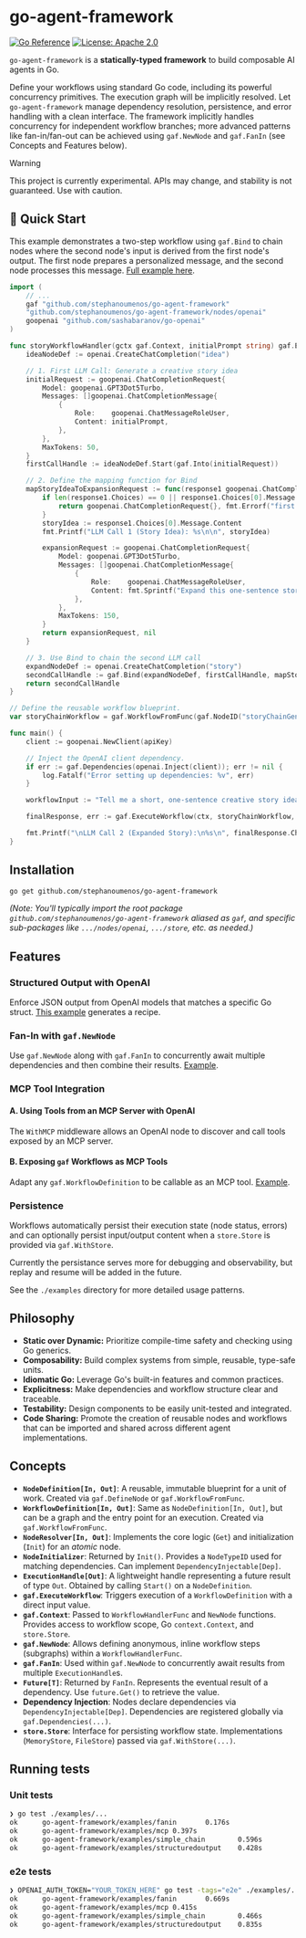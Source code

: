 # go-agent-framework

[![Go Reference](https://pkg.go.dev/badge/github.com/stephanoumenos/go-agent-framework.svg)](https://pkg.go.dev/github.com/stephanoumenos/go-agent-framework) [![License: Apache 2.0](https://img.shields.io/badge/License-Apache_2.0-blue.svg)](https://opensource.org/licenses/Apache-2.0)

`go-agent-framework` is a **statically-typed framework** to build composable AI agents in Go.

Define your workflows using standard Go code, including its powerful concurrency primitives. The execution graph will be implicitly resolved. Let `go-agent-framework` manage dependency resolution, persistence, and error handling with a clean interface. The framework implicitly handles concurrency for independent workflow branches; more advanced patterns like fan-in/fan-out can be achieved using `gaf.NewNode` and `gaf.FanIn` (see Concepts and Features below).

> [!WARNING]
> This project is currently experimental. APIs may change, and stability is not guaranteed. Use with caution.

## 🚀 Quick Start

This example demonstrates a two-step workflow using `gaf.Bind` to chain nodes where the second node's input is derived from the first node's output. The first node prepares a personalized message, and the second node processes this message. [Full example here](examples/simple_chain/example.go).

```go
import (
	// ...
	gaf "github.com/stephanoumenos/go-agent-framework"
	"github.com/stephanoumenos/go-agent-framework/nodes/openai"
	goopenai "github.com/sashabaranov/go-openai"
)

func storyWorkflowHandler(gctx gaf.Context, initialPrompt string) gaf.ExecutionHandle[goopenai.ChatCompletionResponse] {
	ideaNodeDef := openai.CreateChatCompletion("idea")

	// 1. First LLM Call: Generate a creative story idea
	initialRequest := goopenai.ChatCompletionRequest{
		Model: goopenai.GPT3Dot5Turbo,
		Messages: []goopenai.ChatCompletionMessage{
			{
				Role:    goopenai.ChatMessageRoleUser,
				Content: initialPrompt,
			},
		},
		MaxTokens: 50,
	}
	firstCallHandle := ideaNodeDef.Start(gaf.Into(initialRequest))

	// 2. Define the mapping function for Bind
	mapStoryIdeaToExpansionRequest := func(response1 goopenai.ChatCompletionResponse) (goopenai.ChatCompletionRequest, error) {
		if len(response1.Choices) == 0 || response1.Choices[0].Message.Content == "" {
			return goopenai.ChatCompletionRequest{}, fmt.Errorf("first LLM call returned no content")
		}
		storyIdea := response1.Choices[0].Message.Content
		fmt.Printf("LLM Call 1 (Story Idea): %s\n\n", storyIdea)

		expansionRequest := goopenai.ChatCompletionRequest{
			Model: goopenai.GPT3Dot5Turbo,
			Messages: []goopenai.ChatCompletionMessage{
				{
					Role:    goopenai.ChatMessageRoleUser,
					Content: fmt.Sprintf("Expand this one-sentence story idea into a short paragraph: \"%s\"", storyIdea),
				},
			},
			MaxTokens: 150,
		}
		return expansionRequest, nil
	}

	// 3. Use Bind to chain the second LLM call
	expandNodeDef := openai.CreateChatCompletion("story")
	secondCallHandle := gaf.Bind(expandNodeDef, firstCallHandle, mapStoryIdeaToExpansionRequest)
	return secondCallHandle
}

// Define the reusable workflow blueprint.
var storyChainWorkflow = gaf.WorkflowFromFunc(gaf.NodeID("storyChainGenerator"), storyWorkflowHandler)

func main() {
	client := goopenai.NewClient(apiKey)

	// Inject the OpenAI client dependency.
	if err := gaf.Dependencies(openai.Inject(client)); err != nil {
		log.Fatalf("Error setting up dependencies: %v", err)
	}

	workflowInput := "Tell me a short, one-sentence creative story idea."

	finalResponse, err := gaf.ExecuteWorkflow(ctx, storyChainWorkflow, workflowInput)

	fmt.Printf("\nLLM Call 2 (Expanded Story):\n%s\n", finalResponse.Choices[0].Message.Content)
}
```

## Installation

```bash
go get github.com/stephanoumenos/go-agent-framework
```

_(Note: You'll typically import the root package `github.com/stephanoumenos/go-agent-framework` aliased as `gaf`, and specific sub-packages like `.../nodes/openai`, `.../store`, etc. as needed.)_

## Features

### Structured Output with OpenAI

Enforce JSON output from OpenAI models that matches a specific Go struct. [This example](examples/structuredoutput/example.go) generates a recipe.

### Fan-In with `gaf.NewNode`

Use `gaf.NewNode` along with `gaf.FanIn` to concurrently await multiple dependencies and then combine their results. [Example](examples/fanin/example.go).

### MCP Tool Integration

#### A. Using Tools from an MCP Server with OpenAI

The `WithMCP` middleware allows an OpenAI node to discover and call tools exposed by an MCP server.

#### B. Exposing `gaf` Workflows as MCP Tools

Adapt any `gaf.WorkflowDefinition` to be callable as an MCP tool. [Example](examples/mcp/example.go).

### Persistence

Workflows automatically persist their execution state (node status, errors) and can optionally persist input/output content when a `store.Store` is provided via `gaf.WithStore`.

Currently the persistance serves more for debugging and observability, but replay and resume will be added in the future.

See the `./examples` directory for more detailed usage patterns.

## Philosophy

- **Static over Dynamic:** Prioritize compile-time safety and checking using Go generics.
- **Composability:** Build complex systems from simple, reusable, type-safe units.
- **Idiomatic Go:** Leverage Go's built-in features and common practices.
- **Explicitness:** Make dependencies and workflow structure clear and traceable.
- **Testability:** Design components to be easily unit-tested and integrated.
- **Code Sharing:** Promote the creation of reusable nodes and workflows that can be imported and shared across different agent implementations.

## Concepts

- **`NodeDefinition[In, Out]`**: A reusable, immutable blueprint for a unit of work. Created via `gaf.DefineNode` or `gaf.WorkflowFromFunc`.
- **`WorkflowDefinition[In, Out]`**: Same as `NodeDefinition[In, Out]`, but can be a graph and the entry point for an execution. Created via `gaf.WorkflowFromFunc`.
- **`NodeResolver[In, Out]`**: Implements the core logic (`Get`) and initialization (`Init`) for an _atomic_ node.
- **`NodeInitializer`**: Returned by `Init()`. Provides a `NodeTypeID` used for matching dependencies. Can implement `DependencyInjectable[Dep]`.
- **`ExecutionHandle[Out]`**: A lightweight handle representing a future result of type `Out`. Obtained by calling `Start()` on a `NodeDefinition`.
- **`gaf.ExecuteWorkflow`**: Triggers execution of a `WorkflowDefinition` with a direct input value.
- **`gaf.Context`**: Passed to `WorkflowHandlerFunc` and `NewNode` functions. Provides access to workflow scope, Go `context.Context`, and `store.Store`.
- **`gaf.NewNode`**: Allows defining anonymous, inline workflow steps (subgraphs) within a `WorkflowHandlerFunc`.
- **`gaf.FanIn`**: Used within `gaf.NewNode` to concurrently await results from multiple `ExecutionHandle`s.
- **`Future[T]`**: Returned by `FanIn`. Represents the eventual result of a dependency. Use `future.Get()` to retrieve the value.
- **Dependency Injection**: Nodes declare dependencies via `DependencyInjectable[Dep]`. Dependencies are registered globally via `gaf.Dependencies(...)`.
- **`store.Store`**: Interface for persisting workflow state. Implementations (`MemoryStore`, `FileStore`) passed via `gaf.WithStore(...)`.

## Running tests

### Unit tests

```bash
❯ go test ./examples/...
ok      go-agent-framework/examples/fanin       0.176s
ok      go-agent-framework/examples/mcp 0.397s
ok      go-agent-framework/examples/simple_chain        0.596s
ok      go-agent-framework/examples/structuredoutput    0.428s
```

### e2e tests

```bash
❯ OPENAI_AUTH_TOKEN="YOUR_TOKEN_HERE" go test -tags="e2e" ./examples/...
ok      go-agent-framework/examples/fanin       0.669s
ok      go-agent-framework/examples/mcp 0.415s
ok      go-agent-framework/examples/simple_chain        0.466s
ok      go-agent-framework/examples/structuredoutput    0.835s
```
